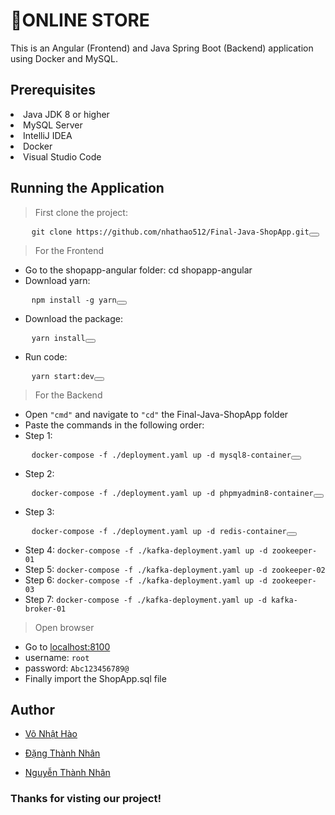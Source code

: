 # 🛒ONLINE STORE

<p>This is an Angular (Frontend) and Java Spring Boot (Backend) application using Docker and MySQL.</p>

## Prerequisites

<li>Java JDK 8 or higher</li>
<li>MySQL Server</li>
<li>IntelliJ IDEA</li>
<li>Docker</li>
<li>Visual Studio Code</li>

## Running the Application

> First clone the project: 
<pre>
    <code id="code">git clone https://github.com/nhathao512/Final-Java-ShopApp.git</code><button class="copy-btn" onclick="copyCode()"></button>
</pre>

> For the Frontend

* Go to the shopapp-angular folder: cd shopapp-angular
* Download yarn: 
<pre>
    <code id="code">npm install -g yarn</code><button class="copy-btn" onclick="copyCode()"></button>
</pre>
* Download the package: 
<pre>
    <code id="code">yarn install</code><button class="copy-btn" onclick="copyCode()"></button>
</pre>
* Run code:
<pre>
    <code id="code">yarn start:dev</code><button class="copy-btn" onclick="copyCode()"></button>
</pre>

> For the Backend

* Open `"cmd"` and navigate to `"cd"` the Final-Java-ShopApp folder
* Paste the commands in the following order:
* Step 1: 
<pre>
    <code id="code">docker-compose -f ./deployment.yaml up -d mysql8-container</code><button class="copy-btn" onclick="copyCode()"></button>
</pre>
* Step 2: 
<pre>
    <code id="code">docker-compose -f ./deployment.yaml up -d phpmyadmin8-container</code><button class="copy-btn" onclick="copyCode()"></button>
</pre>
* Step 3: 
<pre>
    <code id="code">docker-compose -f ./deployment.yaml up -d redis-container</code><button class="copy-btn" onclick="copyCode()"></button>
</pre>
* Step 4: `docker-compose -f ./kafka-deployment.yaml up -d zookeeper-01`
* Step 5: `docker-compose -f ./kafka-deployment.yaml up -d zookeeper-02`
* Step 6: `docker-compose -f ./kafka-deployment.yaml up -d zookeeper-03`
* Step 7: `docker-compose -f ./kafka-deployment.yaml up -d kafka-broker-01`

> Open browser
* Go to [localhost:8100](https://localhost:8100)
* username: `root`
* password: `Abc123456789@`
* Finally import the ShopApp.sql file

## Author
* [Võ Nhật Hào](https://github.com/nhathao512)

* [Đặng Thành Nhân](https://github.com/nhandang02)

* [Nguyễn Thành Nhân](https://github.com/thanhnhanzxc)

### Thanks for visting our project! 
